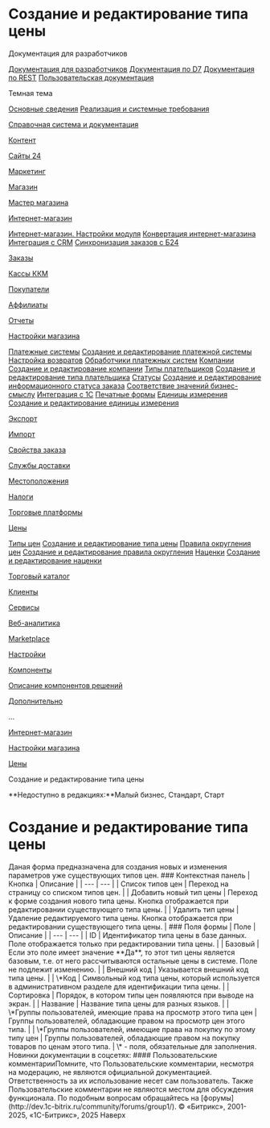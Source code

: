 # Создание и редактирование типа цены

Документация для разработчиков

[Документация для разработчиков](https://dev.1c-bitrix.ru/api_help/)
[Документация по D7](https://dev.1c-bitrix.ru/api_d7/)
[Документация по REST](https://dev.1c-bitrix.ru/rest_help/)
[Пользовательская документация](https://dev.1c-bitrix.ru/user_help/)

Темная тема

[Основные сведения](/user_help/index.php)
[Реализация и системные требования](/user_help/reqintro.php)

[Справочная система и документация](/user_help/help/index.php)

[Контент](/user_help/content/index.php)

[Сайты 24](/user_help/sites24/index.php)

[Маркетинг](/user_help/marketing/index.php)

[Магазин](/user_help/store/index.php)

[Мастер магазина](/user_help/store/storeassist.php)

[Интернет-магазин](/user_help/store/sale/index.php)

[Интернет-магазин. Настройки модуля](/user_help/store/sale/settings_sale.php)
[Конвертация интернет-магазина](/user_help/store/sale/sale_converter.php)
[Интеграция с CRM](/user_help/store/sale/sale_crm.php)
[Синхронизация заказов с Б24](/user_help/store/sale/sale_order_crm.php)

[Заказы](/user_help/store/sale/orders/index.php)

[Кассы ККМ](/user_help/store/sale/cashbox/index.php)

[Покупатели](/user_help/store/sale/user_accounts/index.php)

[Аффилиаты](/user_help/store/sale/affiliates/index.php)

[Отчеты](/user_help/store/sale/statistic/index.php)

[Настройки магазина](/user_help/store/sale/settings/index.php)

[Платежные системы](/user_help/store/sale/settings/sale_pay_system.php)
[Создание и редактирование платежной системы](/user_help/store/sale/settings/sale_pay_system_edit.php)
[Настройка возвратов](/user_help/store/sale/settings/sale_ps_handler_refund.php)
[Обработчики платежных систем](/user_help/store/sale/settings/sale_pay_system_file.php)
[Компании](/user_help/store/sale/settings/sale_company.php)
[Создание и редактирование компании](/user_help/store/sale/settings/sale_company_edit.php)
[Типы плательщиков](/user_help/store/sale/settings/sale_person_type.php)
[Создание и редактирование типа плательщика](/user_help/store/sale/settings/sale_person_type_edit.php)
[Статусы](/user_help/store/sale/settings/sale_status.php)
[Создание и редактирование информационного статуса заказа](/user_help/store/sale/settings/sale_status_edit.php)
[Соответствие значений бизнес-смыслу](/user_help/store/sale/settings/sale_business_value.php)
[Интеграция с 1С](/user_help/store/sale/settings/1c_admin.php)
[Печатные формы](/user_help/store/sale/settings/print_form.php)
[Единицы измерения](/user_help/store/sale/settings/cat_measure_list.php)
[Создание и редактирование единицы измерения](/user_help/store/sale/settings/cat_measure_edit.php)

[Экспорт](/user_help/store/sale/settings/export/index.php)

[Импорт](/user_help/store/sale/settings/import/index.php)

[Свойства заказа](/user_help/store/sale/settings/order_props/index.php)

[Службы доставки](/user_help/store/sale/settings/delivery/index.php)

[Местоположения](/user_help/store/sale/settings/location2/index.php)

[Налоги](/user_help/store/sale/settings/tax/index.php)

[Торговые платформы](/user_help/store/sale/settings/trandingplatforms/index.php)

[Цены](/user_help/store/sale/settings/prices/index.php)

[Типы цен](/user_help/store/sale/settings/prices/cat_group_admin.php)
[Создание и редактирование типа цены](/user_help/store/sale/settings/prices/cat_group_edit.php)
[Правила округления цен](/user_help/store/sale/settings/prices/cat_round_list.php)
[Создание и редактирование правила округления](/user_help/store/sale/settings/prices/cat_round_edit.php)
[Наценки](/user_help/store/sale/settings/prices/cat_extra.php)
[Создание и редактирование наценки](/user_help/store/sale/settings/prices/cat_extra_edit.php)

[Торговый каталог](/user_help/store/catalog/index.php)

[Клиенты](/user_help/clients/index.php)

[Сервисы](/user_help/service/index.php)

[Веб-аналитика](/user_help/statistic/index.php)

[Marketplace](/user_help/marketplace/index.php)

[Настройки](/user_help/settings/index.php)

[Компоненты](/user_help/components/index.php)

[Описание компонентов решений](/user_help/description_decisions/index.php)

[Дополнительно](/user_help/additional/index.php)

...

[Интернет-магазин](/user_help/store/sale/index.php)

[Настройки магазина](/user_help/store/sale/settings/index.php)

[Цены](/user_help/store/sale/settings/prices/index.php)

Создание и редактирование типа цены

**Недоступно в редакциях:**Малый бизнес, Стандарт, Старт

# Создание и редактирование типа цены

<!--
<h4 id="topictoctitle">В этом разделе
- [Контекстная панель](#menu)
- [Поля формы](#fields)
- [Кнопки управления](#buttons)
--!>

Даная форма предназначена для создания новых и изменения параметров уже существующих типов цен.

  

### Контекстная панель

| Кнопка | Описание |
| --- | --- |
| Список типов цен | Переход на страницу со списком типов цен. |
| Добавить новый тип цены | Переход к форме создания нового типа цены. Кнопка отображается при редактировании существующего типа цены. |
| Удалить тип цены | Удаление редактируемого типа цены. Кнопка отображается при редактировании существующего типа цены. |

  

### Поля формы

| Поле | Описание |
| --- | --- |
| ID | Идентификатор типа цены в базе данных. Поле отображается только при редактировании типа цены. |
| Базовый | Если это поле имеет значение **Да**, то этот тип цены является базовым, т.е. от него рассчитываются остальные цены в системе. Поле не подлежит изменению. |
| Внешний код | Указывается внешний код типа цены. |
| \*Код | Символьный код типа цены, который используется в административном разделе для идентификации типа цены. |
| Сортировка | Порядок, в котором типы цен появляются при выводе на экран. |
| Название | Название типа цены для разных языков. |
| \*Группы пользователей, имеющие права на просмотр этого типа цен | Группы пользователей, обладающие правом на просмотр цен этого типа. |
| \*Группы пользователей, имеющие права на покупку по этому типу цен | Группы пользователей, обладающие правом на покупку товаров по ценам этого типа. |

\* - поля, обязательные для заполнения.
<!--
<h4>Кнопки управления

| Кнопка | Описание |
| --- | --- |
| Сохранить | Сохранение параметров типа цены. Переход на страницу со списком типов цен. |
| Применить | Сохранение внесённых изменений. Продолжение редактирования параметров типа цены. |
| Отменить | Отмена внесённых изменений. Возврат первоначальных значений параметров. |

--!>

Новинки документации в соцсетях:

#### Пользовательские комментарииПомните, что Пользовательские комментарии, несмотря на модерацию, не являются официальной документацией. Ответственность за их использование несет сам пользователь. Также Пользовательские комментарии не являются местом для обсуждения функционала. По подобным вопросам обращайтесь на [форумы](http://dev.1c-bitrix.ru/community/forums/group1/).

© «Битрикс», 2001-2025, «1С-Битрикс», 2025

Наверх